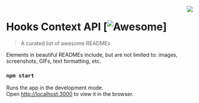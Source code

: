 <img src="icon.png" align="right" />

# Hooks Context API [![Awesome](https://res.cloudinary.com/mbrsagor/image/upload/v1595655810/contact_api_hooks_siglbn.png)]
> A curated list of awesome READMEs

Elements in beautiful READMEs include, but are not limited to: images, screenshots, GIFs, text formatting, etc.


### `npm start`

Runs the app in the development mode.<br />
Open [http://localhost:3000](http://localhost:3000) to view it in the browser.
